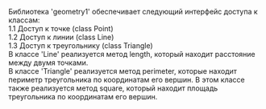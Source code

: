 Библиотека 'geometry1' обеспечивает следующий 
интерфейс доступа к классам:  
1.1 Доступ к точке (class Point)  
1.2 Доступ к линии (class Line)  
1.3 Доступ к треугольнику (class Triangle)  
В классе 'Line' реализуется метод length, который 
находит расстояние между двумя точками.  
В классе 'Triangle' реализуется метод perimeter, которые 
находит периметр треугольника по координатам его вершин. 
В этом классе также реализуется метод square, 
который находит площадь треугольника по координатам его
вершин.
